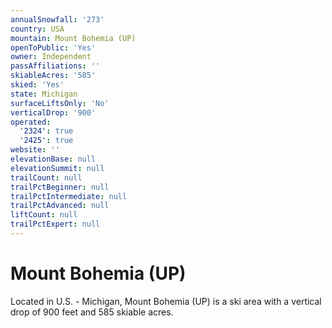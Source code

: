 ```yaml
---
annualSnowfall: '273'
country: USA
mountain: Mount Bohemia (UP)
openToPublic: 'Yes'
owner: Independent
passAffiliations: ''
skiableAcres: '585'
skied: 'Yes'
state: Michigan
surfaceLiftsOnly: 'No'
verticalDrop: '900'
operated:
  '2324': true
  '2425': true
website: ''
elevationBase: null
elevationSummit: null
trailCount: null
trailPctBeginner: null
trailPctIntermediate: null
trailPctAdvanced: null
liftCount: null
trailPctExpert: null
---
```



# Mount Bohemia (UP)

Located in U.S. - Michigan, Mount Bohemia (UP) is a ski area with a vertical drop of 900 feet and 585 skiable acres.
